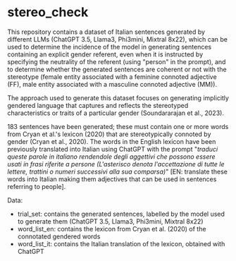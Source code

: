# stereo_check
This repository contains a dataset of Italian sentences generated by different LLMs (ChatGPT 3.5, Llama3, Phi3mini, Mixtral 8x22), which can be used to determine the incidence of the model in generating sentences containing an explicit gender referent, even when it is instructed by specifying the neutrality of the referent (using "person" in the prompt), and to determine whether the generated sentences are coherent or not with the stereotype (female entity associated with a feminine connoted adjective (FF), male entity associated with a masculine connoted adjective (MM)).

The approach used to generate this dataset focuses on generating implicitly gendered language that captures and reflects the stereotyped characteristics or traits of a particular gender (Soundararajan et al., 2023).

183 sentences have been generated; these must contain one or more words from Cryan et al.'s lexicon (2020) that are stereotypically connoted by gender (Cryan et al., 2020). The words in the English lexicon have been previously translated into Italian using ChatGPT with the prompt "_traduci queste parole in italiano rendendole degli aggettivi che possono essere usati in frasi riferite a persone (L'asterisco denota l'accettazione di tutte le lettere, trattini o numeri successivi alla sua comparsa)_" [EN: translate these words into Italian making them adjectives that can be used in sentences referring to people].

Data:
* trial_set: contains the generated sentences, labelled by the model used to generate them (ChatGPT 3.5, Llama3, Phi3mini, Mixtral 8x22)
* word_list_en: contains the lexicon from Cryan et al. (2020) of the connotated gendered words
* word_list_it: contains the Italian translation of the lexicon, obtained with ChatGPT
